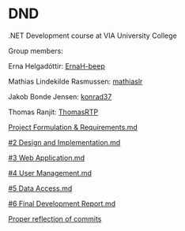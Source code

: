 # DND
.NET Development course at VIA University College

Group members:

Erna Helgadóttir: [ErnaH-beep](https://github.com/ErnaH-beep)

Mathias Lindekilde Rasmussen: [mathiaslr](https://github.com/mathiaslr)

Jakob Bonde Jensen: [konrad37](https://github.com/konrad37) 

Thomas Ranjit: [ThomasRTP](https://github.com/ThomasRTP)

[Project Formulation & Requirements.md](https://github.com/ErnaH-beep/DND/blob/ed67c18f4a2c0d5a1612c60c7d67d82ce5f30957/Project%20Formulation%20%26%20Requirements.md)

[#2 Design and Implementation.md](https://github.com/ErnaH-beep/DND/blob/f737c9969e4d9afe8c73183bc3536e3eb8add565/SoftwareBlog/%232%20Design%20and%20Implementation.md)

[#3 Web Application.md](https://github.com/ErnaH-beep/DND/blob/main/SoftwareBlog/%233%20Web%20Application.md)

[#4 User Management.md](https://github.com/ErnaH-beep/DND/blob/main/SoftwareBlog/%234%20User%20Management.md)

[#5 Data Access.md](https://github.com/ErnaH-beep/DND/blob/main/SoftwareBlog/%235%20Data%20Access.md)

[#6 Final Development Report.md](https://github.com/ErnaH-beep/DND/blob/main/SoftwareBlog/%236%20Project%20Conclusion%20%26%20Demonstration.md) 


[Proper reflection of commits](https://github.com/ErnaH-beep/DND/blob/main/commits.md)
